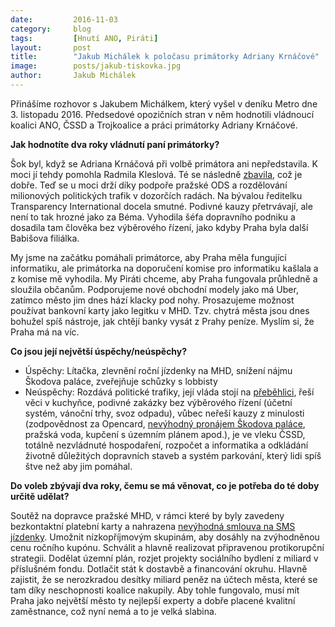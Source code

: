 ```yaml
---
date:         2016-11-03
category:     blog
tags:         [Hnutí ANO, Piráti]
layout:       post
title:        "Jakub Michálek k poločasu primátorky Adriany Krnáčové" 
image:        posts/jakub-tiskovka.jpg
author:       Jakub Michálek
---
```


Přinášíme rozhovor s Jakubem Michálkem, který vyšel v deníku Metro dne 3. listopadu 2016. Předsedové opozičních stran v něm hodnotili vládnoucí koalici ANO, ČSSD a Trojkoalice a práci primátorky Adriany Krnáčové.

**Jak hodnotíte dva roky vládnutí paní primátorky?**

Šok byl, když se Adriana Krnáčová při volbě primátora ani nepředstavila. K moci jí tehdy pomohla Radmila Kleslová. Té se následně [zbavila](http://www.piratskelisty.cz/clanek-1496-kleslova-odesla-trafiky-zustavaji), což je dobře. Teď se u moci drží díky podpoře pražské ODS a rozdělování milionových politických trafik v dozorčích radách. Na bývalou ředitelku Transparency International docela smutné. Podivné kauzy přetrvávají, ale není to tak hrozné jako za Béma. Vyhodila šéfa dopravního podniku a dosadila tam člověka bez výběrového řízení, jako kdyby Praha byla další Babišova filiálka. 

My jsme na začátku pomáhali primátorce, aby Praha měla fungující informatiku, ale primátorka na doporučení komise pro informatiku kašlala a z komise mě vyhodila. My Piráti chceme, aby Praha fungovala průhledně a sloužila občanům. Podporujeme nové obchodní modely jako má Uber, zatímco město jim dnes hází klacky pod nohy. Prosazujeme možnost používat bankovní karty jako legitku v MHD. Tzv. chytrá města jsou dnes bohužel spíš nástroje, jak chtějí banky vysát z Prahy peníze. Myslím si, že Praha má na víc. 
 
**Co jsou její největší úspěchy/neúspěchy?**
 
* Úspěchy: Lítačka, zlevnění roční jízdenky na MHD, snížení nájmu Škodova paláce, zveřejňuje schůzky s lobbisty
* Neúspěchy: Rozdává politické trafiky, její vláda stojí na [přeběhlici](https://praha.pirati.cz/monika.html), řeší věci v kuchyňce, podivné zakázky bez výběrového řízení (účetní systém, vánoční trhy, svoz odpadu), vůbec neřeší kauzy z minulosti (zodpovědnost za Opencard, [nevýhodný pronájem Škodova paláce](https://praha.pirati.cz/k-tiskove-konferenci.html), pražská voda, kupčení s územním plánem apod.), je ve vleku ČSSD, totálně nezvládnuté hospodaření, rozpočet a informatika a odkládání životně důležitých dopravních staveb a systém parkování, který lidi spíš štve než aby jim pomáhal.
 
**Do voleb zbývají dva roky, čemu se má  věnovat, co je potřeba do té doby určitě udělat?**

Soutěž na dopravce pražské MHD, v rámci které by byly zavedeny bezkontaktní platební karty a nahrazena [nevýhodná smlouva na SMS jízdenky](https://praha.pirati.cz/sms-jizdenky.html). Umožnit nízkopříjmovým skupinám, aby dosáhly na zvýhodněnou cenu ročního kupónu. Schválit a hlavně realizovat připravenou protikorupční strategii. Dodělat územní plán, rozjet projekty sociálního bydlení z miliard v příslušném fondu. Dotlačit stát k dostavbě a financování okruhu. Hlavně zajistit, že se nerozkradou desítky miliard peněz na účtech města, které se tam díky neschopnosti koalice nakupily. Aby tohle fungovalo, musí mít Praha jako největší město ty nejlepší experty a dobře placené kvalitní zaměstnance, což nyní nemá a to je velká slabina.

